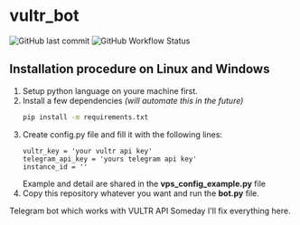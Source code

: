 # vultr_bot

![GitHub last commit](https://img.shields.io/github/last-commit/a1r0/vultr_bot)
![GitHub Workflow Status](https://img.shields.io/github/workflow/status/a1r0/vultr_bot/Deploy)

## Installation procedure on Linux and Windows

1. Setup python language on youre machine first.
2. Install a few dependencies _(will automate this in the future)_
    ```bash
    pip install -m requirements.txt
    ```
3. Create config.py file and fill it with the following lines:
    ```pyhton
    vultr_key = 'your vultr api key'
    telegram_api_key = 'yours telegram api key'
    instance_id = ''
    ```
    Example and detail are shared in the **vps_config_example.py** file
4. Copy this repository whatever you want and run the **bot.py** file. 

Telegram bot which works with VULTR API
Someday I'll fix everything here.
